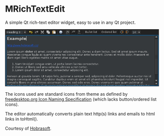 # MRichTextEdit

A simple Qt rich-text editor widget, easy to use in any Qt project.

![Screenshot](https://github.com/Anchakor/MRichTextEditor/raw/master/example.png)

The icons used are standard icons from theme as defined by [freedesktop.org Icon Naming Specification](http://standards.freedesktop.org/icon-naming-spec/icon-naming-spec-latest.html) (which lacks button/ordered list icons).

The editor automatically converts plain text http(s) links and emails to html links in toHtml().

Courtesy of [Hobrasoft](http://www.hobrasoft.cz/).
